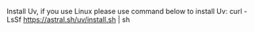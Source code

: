 Install Uv, if you use Linux please use command below to install Uv: 
curl -LsSf https://astral.sh/uv/install.sh | sh


